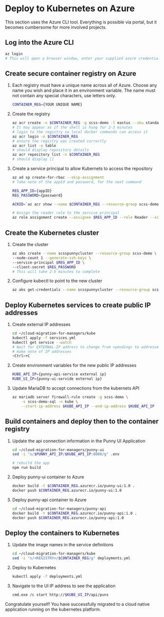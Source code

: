 # Deploy to Kubernetes on Azure

This section uses the Azure CLI tool. Everything is possible via portal, but it
becomes cumbersome for more involved projects.

## Log into the Azure CLI
```bash
az login
# This will open a browser window, enter your supplied azure credentials
```

## Create secure container registry on Azure 
1. Each registry must have a unique name across all of Azure. Choose any name
   you wish and place it in an environment variable. The name must not contain
   any special characters, use letters only.
    ```bash
    CONTAINER_REG={YOUR UNIQUE NAME}
    ```
1. Create the registry
    ``` bash
    az acr create -n $CONTAINER_REG -g scss-demo -l eastus --sku standard
    # It may appear as if the shell is hung for 2-3 minutes
    # login to the registry so local docker commands can access it
    az acr login -n $CONTAINER_REG
    # ensure the registry was created correctly
    az acr list -o table
    # should display repository details
    az acr repository list -n $CONTAINER_REG
    # should display []
    ```
1. Create a service principal to allow Kubernets to access the repository
    ```bash
    az ad sp create-for-rbac --skip-assignment
    # Take note of the appId and password, for the next command
    
    REG_APP_ID={appID}
    REG_PASSWORD={password}

    ACRID=`az acr show --name $CONTAINER_REG --resource-group scss-demo --query id --output tsv`

    # Assign the reader role to the service principal
    az role assignment create --assignee $REG_APP_ID --role Reader --scope $ACRID
    ```

## Create the Kubernetes cluster
1. Create the cluster
    ``` bash
    az aks create --name scsspunnycluster --resource-group scss-demo \
    --node-count 1 --generate-ssh-keys \
    --service-principal $REG_APP_ID \
    --client-secret $REG_PASSWORD
    # This will take 2-5 minutes to complete
    ```
1. Configure kubectl to point to the new cluster
      ``` bash
      az aks get-credentials --name scsspunnycluster --resource-group scss-demo
      ```
## Deploy Kubernetes services to create public IP addresses
1. Create external IP addresses
    ``` bash
    cd ~/cloud-migration-for-managers/kube
    kubectl apply -f services.yml
    kubectl get service --watch
    # Wait for EXTERNAL-IP address to change from <pending> to addresses
    # make note of IP addresses
    <Ctrl>+C
    ```
1. Create environment variables for the new public IP addresses
    ```bash
    KUBE_API_IP={punny-api-service external ip}
    KUBE_UI_IP={punny-ui-servide external ip}
    ```
1. Update MariaDB to accept connections from the kubernets API
    ``` bash
    az mariadb server firewall-rule create -g scss-demo \
        -s scss-demo-sql -n kube \
        --start-ip-address $KUBE_API_IP --end-ip-address $KUBE_API_IP
    ```

## Build containers and deploy then to the container registry
1. Update the api connection information in the Punny UI Application
    ``` bash
    cd ~/cloud-migration-for-managers/punny-ui
    sed -i "s/$PUNNY_API_IP/$KUBE_API_IP:8080/g" .env
    
    # rebuild the app
    npm run build
    ```
1. Deploy punny-ui container to Azure
    ``` bash
    docker build -t $CONTAINER_REG.azurecr.io/punny-ui:1.0 .
    docker push $CONTAINER_REG.azurecr.io/punny-ui:1.0
    ```
1. Deploy punny-api container to Azure
    ``` bash
    cd ~/cloud-migration-for-managers/punny-api
    docker build -t $CONTAINER_REG.azurecr.io/punny-api:1.0 .
    docker push $CONTAINER_REG.azurecr.io/punny-api:1.0
    ```

## Deploy the containers to Kubernetes
1. Update the image names in the service definitions
    ``` bash
    cd ~/cloud-migration-for-managers/kube
    sed -i "s/<REGISTRY>/$CONTAINER_REG/g" deployments.yml
    ```
1. Deploy to Kubernetes
    ``` bash
    kubectl apply -f deployments.yml
    ```
1. Navigate to the UI IP address to see the application
   ```bash
   cmd.exe /c start http://$KUBE_UI_IP/api/puns

Congratulate yourself! You have successfully migrated to a cloud native
application running on the kubernetes platform.
